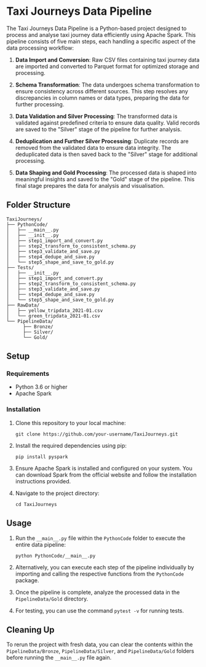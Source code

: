 # Taxi Journeys Data Pipeline

The Taxi Journeys Data Pipeline is a Python-based project designed to process and analyse taxi journey data efficiently using Apache Spark. This pipeline consists of five main steps, each handling a specific aspect of the data processing workflow:

1. **Data Import and Conversion**: Raw CSV files containing taxi journey data are imported and converted to Parquet format for optimized storage and processing.
    
2. **Schema Transformation**: The data undergoes schema transformation to ensure consistency across different sources. This step resolves any discrepancies in column names or data types, preparing the data for further processing.
    
3. **Data Validation and Silver Processing**: The transformed data is validated against predefined criteria to ensure data quality. Valid records are saved to the "Silver" stage of the pipeline for further analysis.
    
4. **Deduplication and Further Silver Processing**: Duplicate records are removed from the validated data to ensure data integrity. The deduplicated data is then saved back to the "Silver" stage for additional processing.
    
5. **Data Shaping and Gold Processing**: The processed data is shaped into meaningful insights and saved to the "Gold" stage of the pipeline. This final stage prepares the data for analysis and visualisation.
    

## Folder Structure

```
TaxiJourneys/
├── PythonCode/
│   ├── __main__.py
│   ├── __init__.py
│   ├── step1_import_and_convert.py
│   ├── step2_transform_to_consistent_schema.py
│   ├── step3_validate_and_save.py
│   ├── step4_dedupe_and_save.py
│   └── step5_shape_and_save_to_gold.py
├── Tests/
│   ├── __init__.py
│   ├── step1_import_and_convert.py
│   ├── step2_transform_to_consistent_schema.py
│   ├── step3_validate_and_save.py
│   ├── step4_dedupe_and_save.py
│   └── step5_shape_and_save_to_gold.py
├── RawData/
│   ├── yellow_tripdata_2021-01.csv
│   └── green_tripdata_2021-01.csv
└── PipelineData/
      ├── Bronze/
      ├── Silver/
      └── Gold/

```
## Setup

### Requirements

- Python 3.6 or higher
- Apache Spark

### Installation

1. Clone this repository to your local machine:

    `git clone https://github.com/your-username/TaxiJourneys.git`

2. Install the required dependencies using pip:

    `pip install pyspark`

3. Ensure Apache Spark is installed and configured on your system. You can download Spark from the official website and follow the installation instructions provided.

4. Navigate to the project directory:
    
    `cd TaxiJourneys`
    

## Usage

1. Run the `__main__.py` file within the `PythonCode` folder to execute the entire data pipeline:

    `python PythonCode/__main__.py`
    
2. Alternatively, you can execute each step of the pipeline individually by importing and calling the respective functions from the `PythonCode` package.
    
3. Once the pipeline is complete, analyze the processed data in the `PipelineData/Gold` directory.

4. For testing, you can use the command `pytest -v` for running tests.
    

## Cleaning Up

To rerun the project with fresh data, you can clear the contents within the `PipelineData/Bronze`, `PipelineData/Silver`, and `PipelineData/Gold` folders before running the `__main__.py` file again.